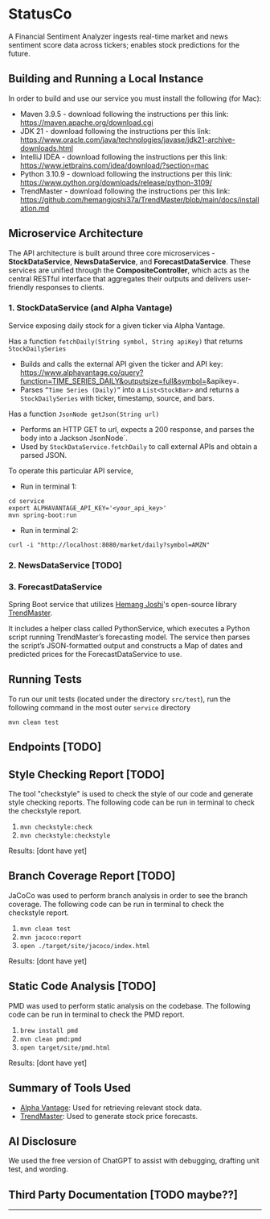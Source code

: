 
# StatusCo
A Financial Sentiment Analyzer ingests real-time market and news sentiment score data across tickers; enables stock predictions for the future.

## Building and Running a Local Instance

In order to build and use our service you must install the following (for Mac):
- Maven 3.9.5 - download following the instructions per this link: https://maven.apache.org/download.cgi
- JDK 21 - download following the instructions per this link: https://www.oracle.com/java/technologies/javase/jdk21-archive-downloads.html
- IntelliJ IDEA - download following the instructions per this link: https://www.jetbrains.com/idea/download/?section=mac
- Python 3.10.9 - download following the instructions per this link: https://www.python.org/downloads/release/python-3109/
- TrendMaster - download following the instructions per this link: https://github.com/hemangjoshi37a/TrendMaster/blob/main/docs/installation.md

## Microservice Architecture
The API architecture is built around three core microservices - **StockDataService**, **NewsDataService**, and **ForecastDataService**. These services are unified through the **CompositeController**, which acts as the central RESTful interface that aggregates their outputs and delivers user-friendly responses to clients.

### 1. StockDataService (and Alpha Vantage)
Service exposing daily stock for a given ticker via Alpha Vantage.

Has a function ```fetchDaily(String symbol, String apiKey)``` that returns ```StockDailySeries```

* Builds and calls the external API given the ticker and API key: https://www.alphavantage.co/query?function=TIME_SERIES_DAILY&outputsize=full&symbol=<SYMBOL>&apikey=<KEY>. 
* Parses ```”Time Series (Daily)”``` into a ```List<StockBar>``` and returns a ```StockDailySeries``` with ticker, timestamp, source, and bars.


Has a function ```JsonNode getJson(String url)``` 
* Performs an HTTP GET to url, expects a 200 response, and parses the body into a Jackson JsonNode`.
* Used by ```StockDataService.fetchDaily``` to call external APIs and obtain a parsed JSON.


To operate this particular API service, 
- Run in terminal 1:
```
cd service
export ALPHAVANTAGE_API_KEY='<your_api_key>'
mvn spring-boot:run
```
- Run in terminal 2:
```
curl -i "http://localhost:8080/market/daily?symbol=AMZN"
```
### 2. NewsDataService [TODO]

### 3. ForecastDataService
Spring Boot service that utilizes [Hemang Joshi](https://github.com/hemangjoshi37a)'s open-source library [TrendMaster](https://github.com/hemangjoshi37a/TrendMaster). 

It includes a helper class called PythonService, which executes a Python script running TrendMaster’s forecasting model. 
The service then parses the script’s JSON-formatted output and constructs a Map of dates and predicted prices for the ForecastDataService to use.

## Running Tests
To run our unit tests (located under the directory `src/test`), run the following command in the most outer `service` directory
```
mvn clean test
```

## Endpoints [TODO]

## Style Checking Report [TODO]
The tool "checkstyle" is used to check the style of our code and generate style checking reports. 
The following code can be run in terminal to check the checkstyle report.

1. `mvn checkstyle:check`
2. `mvn checkstyle:checkstyle`

Results: [dont have yet]

## Branch Coverage Report [TODO]
JaCoCo was used to perform branch analysis in order to see the branch coverage.
The following code can be run in terminal to check the checkstyle report.
1. `mvn clean test`
2. `mvn jacoco:report`
3. `open ./target/site/jacoco/index.html`

Results: [dont have yet]

## Static Code Analysis [TODO]
PMD was used to perform static analysis on the codebase.
The following code can be run in terminal to check the PMD report.

1. `brew install pmd`
2. `mvn clean pmd:pmd`
3. `open target/site/pmd.html`

Results: [dont have yet]

## Summary of Tools Used
- [Alpha Vantage](https://www.alphavantage.co/): Used for retrieving relevant stock data.
- [TrendMaster](https://github.com/hemangjoshi37a/TrendMaster): Used to generate stock price forecasts.

## AI Disclosure

We used the free version of ChatGPT to assist with debugging, drafting unit test, and wording.

## Third Party Documentation [TODO maybe??]



---
